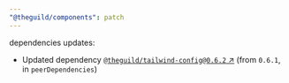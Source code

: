 ```yaml
---
"@theguild/components": patch
---
```

dependencies updates:
  - Updated dependency [`@theguild/tailwind-config@0.6.2` ↗︎](https://www.npmjs.com/package/@theguild/tailwind-config/v/0.6.2) (from `0.6.1`, in `peerDependencies`)
